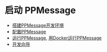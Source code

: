 # 启动 PPMessage 

* [搭建PPMessage开发环境](./set-up-environment.md)
* [配置PPMessage](./config-ppmessage.md)
* [运行PPMessage](./run-ppmessage.md), [用Docker运行PPMessage](./run-ppmessage-with-docker.md)
* [开发向导](./development-guide.md)
